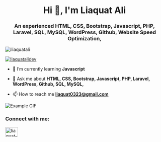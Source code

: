 <h1 align="center">Hi 👋, I'm Liaquat Ali</h1>
<h3 align="center">An experienced HTML, CSS, Bootstrap, Javascript, PHP, Laravel, SQL, MySQL, WordPress, Github, Website Speed Optimization, </h3>

<p align="left"> <img src="https://komarev.com/ghpvc/?username=iliaquatali&label=Profile%20views&color=0e75b6&style=flat" alt="iliaquatali" /> </p>

<p align="left"> <a href="https://github.com/ryo-ma/github-profile-trophy"><img src="https://github-profile-trophy.vercel.app/?username=liaquatalidev" alt="liaquatalidev" /></a> </p>

- 🌱 I’m currently learning **Javascript**

- 💬 Ask me about **HTML, CSS, Bootstrap, Javascript, PHP, Laravel, WordPress, Github, SQL, MySQL,**

- 📫 How to reach me **liaquat0323@gmail.com**

![Example GIF](https://github.com/iliaquatali/image/blob/main/nightlife.gif)

<h3 align="left">Connect with me:</h3>
<p align="left">
<a href="https://linkedin.com/in/liaquat-ali-81954523a" target="blank"><img align="center" src="https://raw.githubusercontent.com/rahuldkjain/github-profile-readme-generator/master/src/images/icons/Social/linked-in-alt.svg" alt="liaquat-ali-81954523a/" height="30" width="40" /></a>
</p>
